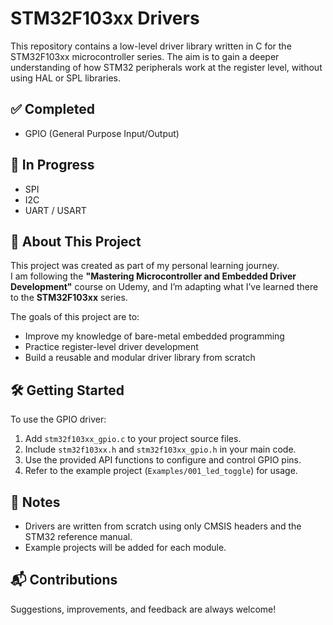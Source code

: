 # STM32F103xx Drivers

This repository contains a low-level driver library written in C for the STM32F103xx microcontroller series. The aim is to gain a deeper understanding of how STM32 peripherals work at the register level, without using HAL or SPL libraries.

## ✅ Completed
- GPIO (General Purpose Input/Output)

## 🔄 In Progress
- SPI
- I2C
- UART / USART

## 📖 About This Project

This project was created as part of my personal learning journey.  
I am following the **"Mastering Microcontroller and Embedded Driver Development"** course on Udemy, and I’m adapting what I’ve learned there to the **STM32F103xx** series.

The goals of this project are to:
- Improve my knowledge of bare-metal embedded programming  
- Practice register-level driver development  
- Build a reusable and modular driver library from scratch  

## 🛠️ Getting Started

To use the GPIO driver:

1. Add `stm32f103xx_gpio.c` to your project source files.  
2. Include `stm32f103xx.h` and `stm32f103xx_gpio.h` in your main code.  
3. Use the provided API functions to configure and control GPIO pins.  
4. Refer to the example project (`Examples/001_led_toggle`) for usage.

## 📌 Notes
- Drivers are written from scratch using only CMSIS headers and the STM32 reference manual.  
- Example projects will be added for each module.

## 📬 Contributions
Suggestions, improvements, and feedback are always welcome!
